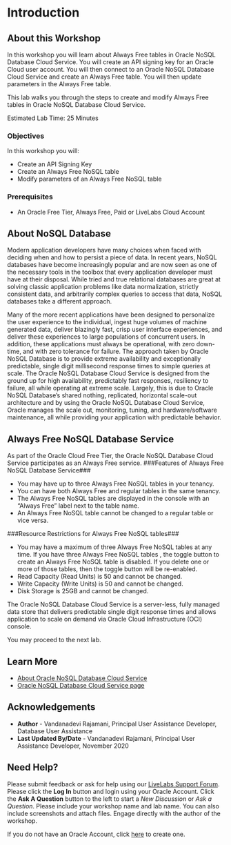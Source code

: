 # Introduction

## About this Workshop

In this workshop you will learn about Always Free tables in Oracle NoSQL Database Cloud Service. You will create an API signing key for an Oracle Cloud user account. You will then connect to an Oracle NoSQL Database Cloud Service and create an Always Free table. You will then update parameters in the Always Free table.

This lab walks you through the steps to create and modify Always Free tables in Oracle NoSQL Database Cloud Service.

Estimated Lab Time: 25 Minutes

### Objectives
In this workshop you will:
* Create an API Signing Key
* Create an Always Free NoSQL table
* Modify parameters of an Always Free NoSQL table

### Prerequisites
*  An Oracle Free Tier, Always Free, Paid or LiveLabs Cloud Account

## About NoSQL Database

Modern application developers have many choices when faced with deciding when and how to persist a piece of data. In recent years, NoSQL databases have become increasingly popular and are now seen as one of the necessary tools in the toolbox that every application developer must have at their disposal. While tried and true relational databases are great at solving classic application problems like data normalization, strictly consistent data, and arbitrarily complex queries to access that data, NoSQL databases take a different approach.

Many of the more recent applications have been designed to personalize the user experience to the individual, ingest huge volumes of machine generated data, deliver blazingly fast, crisp user interface experiences, and deliver these experiences to large populations of concurrent users. In addition, these applications must always be operational, with zero down-time, and with zero tolerance for failure. The approach taken by Oracle NoSQL Database is to provide extreme availability and exceptionally predictable, single digit millisecond response times to simple queries at scale. The Oracle NoSQL Database Cloud Service is designed from the ground up for high availability, predictably fast responses, resiliency to failure, all while operating at extreme scale. Largely, this is due to Oracle NoSQL Database’s shared nothing, replicated, horizontal scale-out architecture and by using the Oracle NoSQL Database Cloud Service, Oracle manages the scale out, monitoring, tuning, and hardware/software maintenance, all while providing your application with predictable behavior.

## Always Free NoSQL Database Service
As part of the Oracle Cloud Free Tier, the Oracle NoSQL Database Cloud Service participates as an Always Free service.
###Features of Always Free NoSQL Database Service###
  * You may have up to three Always Free NoSQL tables in your tenancy.
  * You can have both Always Free and regular tables in the same tenancy.
  * The Always Free NoSQL tables are displayed in the console with an “Always Free” label next to the table name.
  * An Always Free NoSQL table cannot be changed to a regular table or vice versa.

###Resource Restrictions for Always Free NoSQL tables###
  * You may have a maximum of three Always Free NoSQL tables at any time. If you have three Always Free NoSQL tables , the toggle button to create an Always Free NoSQL table is disabled. If you delete one or more of those tables, then the toggle button will be re-enabled.
  * Read Capacity (Read Units) is 50 and cannot be changed.
  * Write Capacity (Write Units) is 50 and cannot be changed.
  * Disk Storage is 25GB and cannot be changed.

The Oracle NoSQL Database Cloud Service is a server-less, fully managed data store that delivers predictable single digit response times and allows application to scale on demand via Oracle Cloud Infrastructure (OCI) console.

You may proceed to the next lab.

## Learn More

* [About Oracle NoSQL Database Cloud Service](https://docs.oracle.com/pls/topic/lookup?ctx=cloud&id=CSNSD-GUID-88373C12-018E-4628-B241-2DFCB7B16DE8)
* [Oracle NoSQL Database Cloud Service page](https://cloud.oracle.com/en_US/nosql)


## Acknowledgements
* **Author** - Vandanadevi Rajamani, Principal User Assistance Developer, Database User Assistance
* **Last Updated By/Date** - Vandanadevi Rajamani, Principal User Assistance Developer, November 2020

## Need Help?
Please submit feedback or ask for help using our [LiveLabs Support Forum](https://community.oracle.com/tech/developers/categories/livelabsdiscussions). Please click the **Log In** button and login using your Oracle Account. Click the **Ask A Question** button to the left to start a *New Discussion* or *Ask a Question*.  Please include your workshop name and lab name.  You can also include screenshots and attach files.  Engage directly with the author of the workshop.

If you do not have an Oracle Account, click [here](https://profile.oracle.com/myprofile/account/create-account.jspx) to create one.
